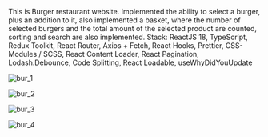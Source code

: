 This is Burger restaurant website. Implemented the ability to select a burger, plus an addition to it,  also implemented a basket, where the number of selected burgers and the total amount of the selected product are counted, sorting and search are also implemented.
Stack: 
ReactJS 18,
TypeScript,
Redux Toolkit,
React Router,
Axios + Fetch,
React Hooks,
Prettier,
CSS-Modules / SCSS,
React Content Loader,
React Pagination,
Lodash.Debounce,
Code Splitting, React Loadable, useWhyDidYouUpdate


![bur_1](https://user-images.githubusercontent.com/78507597/206796661-9d7ded8b-3575-4e34-9143-b7996536f6e3.png)

![bur_2](https://user-images.githubusercontent.com/78507597/206799072-aa250914-4341-432d-9ee4-b3fd0bf61d87.png)

![bur_3](https://user-images.githubusercontent.com/78507597/206799107-2b55adea-6fb0-41c9-9b4d-af19f94094d2.png)

![bur_4](https://user-images.githubusercontent.com/78507597/206799122-de687dd0-812b-429e-aa7d-4384c651fe08.png)
